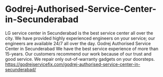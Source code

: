# Godrej-Authorised-Service-Center-in-Secunderabad
LG service center in Secunderabad is the best service center all over the city. We have provided highly experienced engineers on your service; our engineers are available 24/7 all over the day. Godrej Authorised Service Center in Secunderabad We have the best service experience of more than 15-years. Our customers recommend our work because of our trust and good service. We repair only out-of-warranty gadgets on your doorsteps. https://godrejservicefix.com/godrej-authorised-service-center-in-secunderabad/
